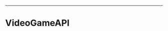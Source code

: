 ------------------------------------------------------------------------------------
# VideoGameAPI
